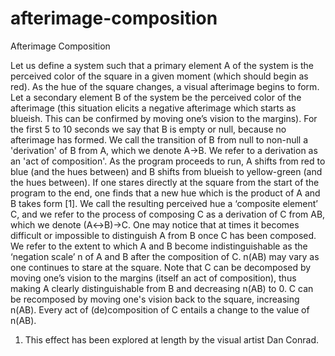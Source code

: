 ﻿# afterimage-composition
 
Afterimage Composition

Let us define a system such that a primary element A of the system is the perceived color of the square in a given moment (which should begin as red). As the hue of the square changes, a visual afterimage begins to form. Let a secondary element B of the system be the perceived color of the afterimage (this situation elicits a negative afterimage which starts as blueish. This can be confirmed by moving one’s vision to the margins). For the first 5 to 10 seconds we say that B is empty or null, because no afterimage has formed. We call the transition of B from null to non-null a 'derivation' of B from A, which we denote A→B. We refer to a derivation as an 'act of composition'. As the program proceeds to run, A shifts from red to blue (and the hues between) and B shifts from blueish to yellow-green (and the hues between). If one stares directly at the square from the start of the program to the end, one finds that a new hue which is the product of A and B takes form [1]. We call the resulting perceived hue a ‘composite element’ C, and we refer to the process of composing C as a derivation of C from AB, which we denote (A↔B)→C. One may notice that at times it becomes difficult or impossible to distinguish A from B once C has been composed. We refer to the extent to which A and B become indistinguishable as the ‘negation scale’ n of A and B after the composition of C. n(AB) may vary as one continues to stare at the square. Note that C can be decomposed by moving one’s vision to the margins (itself an act of composition), thus making A clearly distinguishable from B and decreasing n(AB) to 0. C can be recomposed by moving one's vision back to the square, increasing n(AB). Every act of (de)composition of C entails a change to the value of n(AB).   


1. This effect has been explored at length by the visual artist Dan Conrad.

